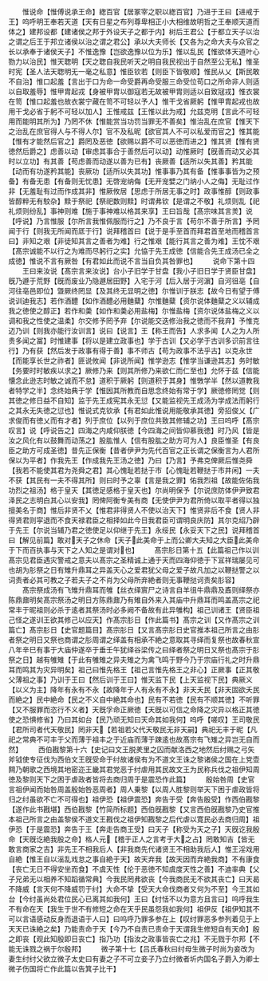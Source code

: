 <!-- { "loadSidebar": true } -->
　　惟说命【惟傅说承王命】緫百官【居冢宰之职以緫百官】乃进于王曰【进戒于王】呜呼明王奉若天道【天有日星之布列尊卑相正小大相维故明哲之王奉顺天道而体之】建邦设都【建诸侯之邦于外设天子之都于内】树后王君公【于都立天子以治之谓之后王于邦立诸侯以治之谓之君公】承以大夫师长【又各为之命大夫与众官之长以承奉于诸侯天子】不惟逸豫【岂欲逸豫以位为乐】惟以乱民【惟欲体天道叶心勠力以治民】惟天聦明【天之聦自我民听天之明自我民视出于自然至公无私】惟圣时宪【圣人法天聦明无一毫之私意】惟臣钦若【则臣下皆敬顺】惟民从乂【斯民敢不自治】惟口起羞【言出于口为命一命受爵再命受服三命受位苟口之所命非人则适以自取羞辱】惟甲胄起戎【身被甲胄以御寇若无故被甲胄则适以自致冦戎】惟衣裳在笥【惟口起羞也故衣裳宁藏在笥不可轻以予人】惟干戈省厥躬【惟甲胄起戎也故用干戈必省于躬不可轻以加人】王惟戒兹【王惟以此为戒】允兹克明【言此不可轻用而能明其所为】乃罔不休【惟能赏当功罚当罪无不善矣】惟治乱在庶官【惟天下之治乱在庶官得人与不得人尔】官不及私昵【欲官其人不可以私爱而官之】惟其能【惟有才能然后官之】爵罔及恶徳【欲赐以爵不可以恶徳而进之】惟其贤【惟有贤徳然后爵之】虑善以动【审虑其事合于善然后可以动】动惟厥时【旣善而动又必其时以立功】有其善【苟虑善而动遂以善为已有】丧厥善【适所以失其善】矜其能【动而有功遂矜其能】丧厥功【适所以失其功】惟事事乃其有备【惟事事皆为之预备】有备无患【有备则无忧患】无啓宠纳侮【无开宠嬖之门纳小人之侮】无耻过作非【无羞耻有过而作成其非】惟厥攸居【思虑于所居无事之时】政事惟醇【则政事皆醇粹无有駮杂】黩于祭祀【祭祀数则黩】时谓弗钦【是谓之不敬】礼烦则乱【祀礼烦则纷乱】事神则难【施于事神难以格其来享】王曰旨哉【髙宗味其言羙】说【呼说】乃言惟服【尔所言我惟佩服而行之】乃不良于言【苟尔不善于所言】予罔闻于行【则我无所闻而厎于行】说拜稽首曰【说于是手至首而拜君首至地而稽首言曰】非知之艰【非徒知其言之善者为难】行之惟艰【能行其言之善为难】王忱不艰【髙宗诚能不以行之为难而尽躬行之实】允恊于先王成徳【信能合先王成汤已全之成徳】惟说不言有厥咎【有君如此而说不言当自负其咎罪也】
　　说命下第十四
　　王曰来汝说【髙宗言来汝说】台小子旧学于甘盘【我小子旧日学于贤臣甘盘】旣乃遯于荒野【旣而废业乃隐遯居田野】入宅于河【后入居于河濵】自河徂亳【自河往亳邑即位】曁厥终罔显【及其终无显明之徳】尔惟训于朕志【故今日有望于傅说训迪我志】若作酒醴【如作酒醴必用麯糵】尔惟麯糵【资尔说体麯糵之义以辅成我之徳使之醇正】若作和羮【如作和羮必用盐梅】尔惟盐梅【资尔说体盐梅之义以调和我之性使之温柔】尔交修予罔予弃【尔说能交迭修治我之徳而不我弃】予惟克迈乃训【则我亦能行汝训言】说曰【说言】王【称王而告】人求多闻【人之为人所贵多闻之冨】时惟建事【将以是建立政事也】学于古训【又必学于古训多识前言往行】乃有获【然后发于政事有得于善】事不师古【苟为政事不法乎古】以克永世【而能享长世之祚者】匪说攸闻【非说所闻】惟学逊志【惟学当谦逊其志】务时敏【务要时时敏疾以求之】厥修乃来【则其所修乃来欲仁而仁至也】允怀于兹【信能懐念此逊志时敏之诚而不怠】道积于厥躬【则道积于其身】惟斆学半【然以道教我者特学之半】念终始典于学【惟因其所教而自思念终始有常于学】厥徳修罔觉【则其徳之修日益不自知】监于先王成宪其永无愆【又能监视先王成汤为学成法而躬行之其永无失徳之愆也】惟说式克钦承【有君如此惟说用能敬承其徳】旁招俊乂【广求俊而有徳乂而有才者】列于庶位【以列于庶位共致其修辅之功】王曰呜呼【髙宗叹言】说【呼说告之】四海之内咸仰朕徳【今四海之间皆仰慕我徳】时乃风【皆是汝之风化有以鼓舞而动荡之】股肱惟人【信有股肱之助方可为人】良臣惟圣【有良臣之助方可成圣徳】昔先正保衡【昔者伊尹为先代百官之正长谓之保衡言为人君所保以为平者】作我先王【作成我先王汤之徳】乃曰【乃言】予弗克俾厥后惟尧舜【我若不能使其君为尧舜之君】其心愧耻若挞于市【心愧耻若鞭挞于市井闲】一夫不获【其民有一夫不得其所】则曰时予之辜【言是我之罪】佑我烈祖【故能佐佑我功烈之祖汤】格于皇天【其徳足感格于皇天也】尔尚明保予【尔说庶防体伊尹致君泽民之志明白其心以安我】罔俾阿衡专美有商【无使伊尹为君所倚以取平者得以独擅美名于商】惟后非贤不乂【惟君非得贤人不使以治天下】惟贤非后不食【贤人非得贤君则寜退而不食天禄君臣之相择如此今日我君臣可谓明良庆防】其尔克绍乃辟于先王【尔说当辅乃君之徳使足以仰继于先王】永绥民【永妥天下之民】说拜稽首曰【解见前篇】敢对天子之休命【天子此美命于上而公卿大夫知之大臣此美命于下而百执事与天下之人知之是谓对也】
　　髙宗肜日第十五【此篇祖己作以训髙宗见君臣遇灾警戒之意夫以髙宗之圣精诚上通于天而四海仰徳于下冝祥瑞屡见可也胡为肜祭之日有雉升鼎耳之异盖天心之爱君犹父母之爱子故凡加之以鞭挞警之以词责者必其可教之子若夫子之不肖为父母所弃絶者则无事鞭挞诃责矣肜容】
　　髙宗祭成汤有飞雉升鼎耳而雊【丝衣绎賔尸之诗言自羊徂牛鼎鼎及鼒则绎祭亦陈鼎鼐明矣髙宗祭汤之明日方陈鼎鼐乃有雉自外来入其庙中升鼎耳而鸣盖髙宗之祀常丰于昵祖则必杀于逺者其祭汤时必多阙不备故有此异雊构】祖己训诸王【贤臣祖己怪之遂训王欲其修己以应天】作髙宗肜日【作此篇书】髙宗之训【又作髙宗之训篇亡】髙宗肜日【史官题篇目】髙宗肜日【又言髙宗肜日史官推本祖己所言之由肜者祭之明日又祭也商谓之肜周谓之绎盖有相承不絶之意取其寻绎而复祭也故春秋宣八年辛巳有事于大庙仲遂卒于垂壬午犹绎谷梁传之曰绎者祭之明日又祭也髙宗于肜祭之日】越有雊雉【于此有雊雉之异夫雉之为禽飞鸣于野今乃于宗庙行礼之时升鼎耳而鸣其为灾异明矣】祖己曰惟先格王【祖己言惟先格王之非心】正厥事【正其敬父薄祖之事】乃训于王曰【然后训于王曰】惟天监下民【上天监视下民】典厥义【以义为主】降年有永有不永【故降年于人有永有不永】非天夭民【非天固欲夭民而絶之】民中絶命【民之不义自中絶其命也】民有不若徳【民有不顺其徳】不听罪【又不服罪而恣行不义者】天旣孚命正厥徳【天旣以可信之命降之灾异以格正其徳使之恐惧修省】乃曰其如台【民乃顽无知曰天命其如我何】呜呼【嗟叹】王司敬民【君所司者代天敬民】罔非天【若祖若父代天敬民无非天嗣】典祀无丰于昵【凡祀之常典不可丰于父而薄于祖丰之于近庙而薄于踈逺也故髙宗有飞雉之异岂无自而然】
　　西伯戡黎第十六【史记曰文王脱羑里之囚而献洛西之地然后纣赐之弓矢斧钺使专征伐为西伯文王旣受命于纣故诸侯有为不道文王诛之黎诸侯之国在上党壶闗乃朝歌之西境其地密迩王畿其君党恶于纣虐用其民故文王为民称兵伐之祖伊知周徳及黎则天下之困于虐政者皆将去商归周于是震恐作此篇】
　　殷始咎周【史官言祖伊闻而始咎周盖殷始咎恶周者】周人乗黎【以周人胜黎则举天下困于虐政皆将归之纣虽欲不亡不可得也】祖伊恐【祖伊震恐】奔告于受【奔告殷受】作西伯戡黎【遂作此书戡堪】西伯戡黎【竹简所标题】西伯旣戡黎【又言西伯旣戡黎乃史官推本祖己所言之由盖黎侯不道文王戡伐之祖伊知戡黎之后代虐以寛民必去商归周】祖伊恐【于是震恐】奔告于王【奔走告商王受】曰天子【称受为天之子】天旣讫我殷命【天旣讫絶我殷之命】格人元【稽于正人之言考于大之占】罔敢知吉【皆无敢言商家之吉】非先王不相我后人【非我商先代诸贤王不相助我后人】惟王淫戏用自絶【惟王自以滛乱戏怠之事自絶于天】故天弃我【故天因而弃絶我商】不有康食【丧亡无日不得安坐而食】不虞天性【伦于恶徳不知虞度天性之善】不迪率典【父子兄弟无以相养不知蹈循常典】今我民罔弗欲丧【今我商民无不欲其丧亡】曰天曷不降威【言天何不降威罚于纣】大命不挚【受天大命伐商者又何为不至】今王其如台【今纣虽尚处君位民心已离其如我何】王曰【纣恬不以为意方且言曰】呜呼我生不有命在天【我生于世不有修短之命在天乎民虽怨我如我何】祖伊反【祖伊知其不可以言语感动反身而退语于人曰】曰呜呼乃罪多参在上【叹纣罪恶多参列着见于上天天已诛絶之矣】乃能责命于天【今乃不自责已责命于天谓我生修短自有天命】殷之即丧【观此知殷即日丧亡】指乃功【指汝之政事皆丧亡之兆】不无戮于尔邦【不能无诛戮之祸于尔殷邦】
　　微子第十七【吕氏春秋曰纣母生微子时尚为妾改为妻生纣纣父欲立微子太史曰有妻之子不可立妾子乃立纣微者圻内国名子爵入为卿士微子伤国将亡作此篇以告箕子比干】
